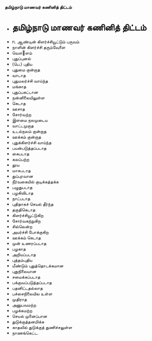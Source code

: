 **தமிழ்நாடு மாணவர் கணினித் திட்டம்**
- # தமிழ்நாடு மாணவர் கணினித் திட்டம்
- n. ஆண்டின் கிளர்ச்சியூட்டும் பருவம்
- நாளின் கிளர்ச்சி தரும்வேளை
- வௌ஢ளம்
- புதுப்புனல்
- (பெ.) புதிய
- புதுமை குன்றாத
- வாடாத
- புதுமலர்ச்சி வாய்ந்த
- மங்காத
- புதுப்பகட்டான
- நன்னிலையிலுள்ள
- கெடாத
- ஊசாத
- சோர்வற்ற
- இளமை நலமுடைய
- வாட்டமுறாத
- உடல்நலம் குன்றாத
- ஊக்கம் குன்றாத
- புதுக்கிளர்ச்சி வாய்ந்த
- பயன்படுத்தப்படாத
- கைபடாத
- கலப்பற்ற
- தூய
- மாசுபடாத
- துப்புரவான
-  நீர்வகையில் குடிக்கத்தக்க
- பழுதுபடாத
- பழகிவிடாத
- நாட்படாத
- புதிதாகச் செயல் தீர்ந்த
- தகுதிகெடாத
- கிளர்ச்சியூட்டுகிற
- சோர்வகற்றுகிற
- சில்லென்ற
- அயர்ச்சி போக்குகிற
- ஊக்கம் கெடாத
- முன் உணரப்படாத
- பழகாத
- அறியப்படாத
- புத்தம்புதிய
- மீண்டும் புதுத்தொடக்கமான
- புதுநிலையான
- சமைக்கப்படாத
- பக்குவப்படுத்தப்படாத
- பதனிட்டதல்லாத
- பச்சைநிலையில உள்ள
- முதிராத
- அனுபவமற்ற
- பழக்கமற்ற
- செயல் முனைப்பான
- துடுக்குத்தனமிக்க
- காதலில் துடுக்குத் துணிச்சலுள்ள
- நாணங்கெட்ட.

